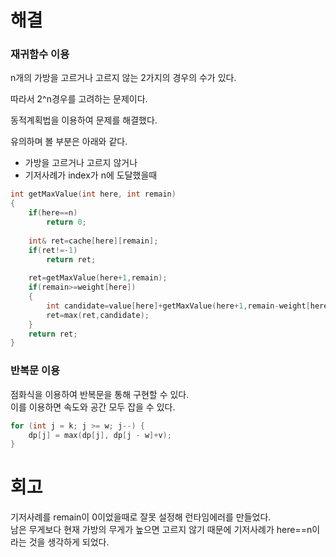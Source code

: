 # 해결
### 재귀함수 이용
n개의 가방을 고르거나 고르지 않는 2가지의 경우의 수가 있다.

따라서 2^n경우를 고려하는 문제이다.

동적계획법을 이용하여 문제를 해결했다.

유의하며 볼 부분은 아래와 같다.
- 가방을 고르거나 고르지 않거나 
- 기저사례가 index가 n에 도달했을때
```c++
int getMaxValue(int here, int remain)
{
    if(here==n)
        return 0;
    
    int& ret=cache[here][remain];
    if(ret!=-1)
        return ret;
    
    ret=getMaxValue(here+1,remain);
    if(remain>=weight[here])
    {
        int candidate=value[here]+getMaxValue(here+1,remain-weight[here]);
        ret=max(ret,candidate);
    }
    return ret;
}
```
### 반복문 이용
점화식을 이용하여 반복문을 통해 구현할 수 있다.  
이를 이용하면 속도와 공간 모두 잡을 수 있다.
```c++
for (int j = k; j >= w; j--) {
	dp[j] = max(dp[j], dp[j - w]+v);
}
```

# 회고
기저사례를 remain이 0이었을때로 잘못 설정해 런타임에러를 만들었다.  
남은 무게보다 현재 가방의 무게가 높으면 고르지 않기 때문에 기저사례가 here==n이라는 것을 생각하게 되었다. 
